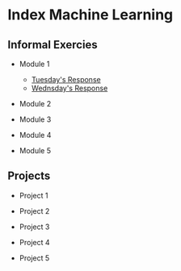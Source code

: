 # Index Machine Learning 

## Informal Exercies
- Module 1
    - [Tuesday's Response](tuesday1.md)
    - [Wednsday's Response](wed1.md)
- Module 2

- Module 3

- Module 4

- Module 5

## Projects
- Project 1

- Project 2

- Project 3

- Project 4

- Project 5
